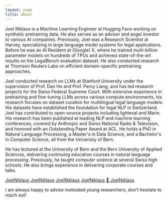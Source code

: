 ```yaml
---
layout: page 
title: About
---
```


<!-- Professional -->
Joel Niklaus is a Machine Learning Engineer at Hugging Face working on synthetic pretraining data. He also serves as an advisor and angel investor to various AI companies.
Previously, Joel was a Research Scientist at Harvey, specializing in large language model systems for legal applications. Before he was an AI Resident at (Google) X, where he trained multi-billion parameter models on hundreds of TPUs and achieved state-of-the-art results on the LegalBench evaluation dataset. He also conducted research at Thomson Reuters Labs on efficient domain-specific pretraining approaches.

<!-- Research -->
Joel conducted research on LLMs at Stanford University under the supervision of Prof. Dan Ho and Prof. Percy Liang, and has led research projects for the Swiss Federal Supreme Court.  With extensive experience in pretraining and fine-tuning LLMs across various compute environments, his research focuses on dataset curation for multilingual legal language models. His datasets have established the foundation for legal NLP in Switzerland.
Joel has contributed to open-source projects including lighteval and Marin. His research has been published at leading NLP and machine learning conferences, covered by Anthropic and Swiss National Radio & Television, and honored with an Outstanding Paper Award at ACL. He holds a PhD in Natural Language Processing, a Master's in Data Science, and a Bachelor's in Computer Science, all from the University of Bern.

<!-- Teaching -->
He has lectured at the University of Bern and the Bern University of Applied Sciences, delivering continuing education courses in natural language processing. Previously, he taught computer science at several Swiss high schools. He also brings experience in delivering corporate courses and talks.


<a href="https://twitter.com/joelniklaus" target="_blank" type="button" class="btn"><i class="fa-brands fa-twitter"></i> JoelNiklaus</a>
<a href="https://www.linkedin.com/in/joelniklaus/" target="_blank" type="button" class="btn"><i class="fa-brands fa-linkedin"></i> JoelNiklaus</a>
<a href="https://scholar.google.com/citations?user=qJ8iricAAAAJ&hl=de&oi=ao" target="_blank" type="button" class="btn"><i class="ai ai-google-scholar"></i> JoelNiklaus</a>
<a href="https://github.com/JoelNiklaus" target="_blank" type="button" class="btn"><i class="fa-brands fa-github"></i> JoelNiklaus</a>
<a href="https://huggingface.co/joelniklaus" target="_blank" type="button" class="btn">🤗 JoelNiklaus</a>

I am always happy to advise motivated young researchers, don't hesitate to reach out!

<!-- Consider writing something about fractional AI officers: https://techcrunch.com/2023/11/24/startups-should-consider-hiring-fractional-ai-officers -->

